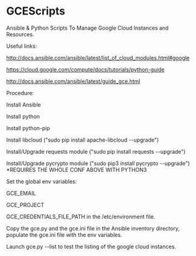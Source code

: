 # GCEScripts
Ansible & Python Scripts To Manage Google Cloud Instances and Resources.


Useful links:

http://docs.ansible.com/ansible/latest/list_of_cloud_modules.html#google

https://cloud.google.com/compute/docs/tutorials/python-guide

http://docs.ansible.com/ansible/latest/guide_gce.html


Procedure:

Install Ansible

Install python

Install python-pip

Install libcloud ("sudo pip install apache-libcloud --upgrade")

Install/Upgrade requests module ("sudo pip install requests --upgrade")

Install/Upgrade pycrypto module ("sudo pip3 install pycrypto --upgrade") *REQUIRES THE WHOLE CONF ABOVE WITH PYTHON3

Set the global env variables:

GCE_EMAIL

GCE_PROJECT

GCE_CREDENTIALS_FILE_PATH in the /etc/environment file.

Copy the gce.py and the gce.ini file in the Ansible inventory directory, populate the gce.ini file with the env variables.

Launch gce.py --list to test the listing of the google cloud instances.


